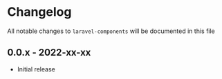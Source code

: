 # Changelog

All notable changes to `laravel-components` will be documented in this file

## 0.0.x - 2022-xx-xx
- Initial release
